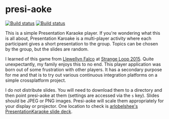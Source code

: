 # presi-aoke

[![Build status](https://ci.appveyor.com/api/projects/status/vdfcuwmxxvrgni92/branch/master?svg=true)](https://ci.appveyor.com/project/fhunleth/presi-aoke/branch/master)
[![Build status](https://travis-ci.org/fhunleth/presi-aoke.png)](https://travis-ci.org/fhunleth/presi-aoke)

This is a simple Presentation Karaoke player. If you're wondering what this
is all about, Presentation Karoake is a multi-player activity where
each participant gives a short presentation to the group. Topics can be
chosen by the group, but the slides are random.

I learned of this game from [Llewellyn Falco](http://llewellynfalco.blogspot.com/) at
[Strange Loop 2015](http://thestrangeloop.com/). Quite unexpectantly, my
family enjoys this to no end. This player application was born out of
some frustration with other players. It has a secondary purpose for me and that
is to try out various continuous integration platforms on a simple crossplatform
project.

I do not distribute slides. You will need to download them to a directory and then
point presi-aoke at them (settings are accessed via the `s` key). Slides should be JPEG
or PNG images. Presi-aoke will scale them appropriately for your display or projector.
One location to check is [arlobelshee's PresentationKaraoke slide deck](https://github.com/arlobelshee/PresentationKaraoke/tree/master/Presentation).


